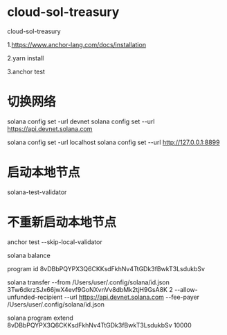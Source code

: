 # cloud-sol-treasury
cloud-sol-treasury

1.https://www.anchor-lang.com/docs/installation

2.yarn install

3.anchor test

# 切换网络
solana config set -url devnet
solana config set --url https://api.devnet.solana.com



solana config set -url localhost
solana config set --url http://127.0.0.1:8899




# 启动本地节点
solana-test-validator

# 不重新启动本地节点
anchor test --skip-local-validator


solana balance

program id
8vDBbPQYPX3Q6CKKsdFkhNv4TtGDk3fBwkT3LsdukbSv


solana transfer --from /Users/user/.config/solana/id.json 3Tw6dkrzSJx66jwX4evf9GoNXvnVv8dbMk2tjH9GsA8K 2 --allow-unfunded-recipient --url https://api.devnet.solana.com --fee-payer /Users/user/.config/solana/id.json


solana program extend 8vDBbPQYPX3Q6CKKsdFkhNv4TtGDk3fBwkT3LsdukbSv 10000
